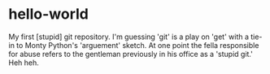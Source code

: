 # hello-world
My first [stupid] git repository.
I'm guessing 'git' is a play on 'get' with a tie-in to Monty Python's 'arguement' sketch.  At one point the fella responsible for abuse refers to the gentleman previously in his office as a 'stupid git.'  Heh heh.
